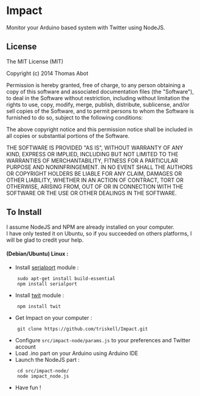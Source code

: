 Impact
=========

Monitor your Arduino based system with Twitter using NodeJS.

License
-------

The MIT License (MIT)  

Copyright (c) 2014 Thomas Abot  

Permission is hereby granted, free of charge, to any person obtaining a copy
of this software and associated documentation files (the "Software"), to deal
in the Software without restriction, including without limitation the rights
to use, copy, modify, merge, publish, distribute, sublicense, and/or sell
copies of the Software, and to permit persons to whom the Software is
furnished to do so, subject to the following conditions:  

The above copyright notice and this permission notice shall be included in all
copies or substantial portions of the Software.  

THE SOFTWARE IS PROVIDED "AS IS", WITHOUT WARRANTY OF ANY KIND, EXPRESS OR
IMPLIED, INCLUDING BUT NOT LIMITED TO THE WARRANTIES OF MERCHANTABILITY,
FITNESS FOR A PARTICULAR PURPOSE AND NONINFRINGEMENT. IN NO EVENT SHALL THE
AUTHORS OR COPYRIGHT HOLDERS BE LIABLE FOR ANY CLAIM, DAMAGES OR OTHER
LIABILITY, WHETHER IN AN ACTION OF CONTRACT, TORT OR OTHERWISE, ARISING FROM,
OUT OF OR IN CONNECTION WITH THE SOFTWARE OR THE USE OR OTHER DEALINGS IN THE
SOFTWARE.  


To Install
----------

I assume NodeJS and NPM are already installed on your computer.  
I have only tested it on Ubuntu, so if you succeeded on others platforms, I will be glad to credit your help.

#### (Debian/Ubuntu) Linux :

* Install [serialport](https://github.com/JayBeavers/Reflecta) module :  
```
	sudo apt-get install build-essential  
	npm install serialport
```
* Install [twit](https://github.com/ttezel/twit) module :  
```
	npm install twit
```
* Get Impact on your computer :  
```
	git clone https://github.com/triskell/Impact.git
```
* Configure ```src/impact-node/params.js``` to your preferences and Twitter account
* Load .ino part on your Arduino using Arduino IDE
* Launch the NodeJS part :   
```
	cd src/impact-node/ 
	node impact_node.js
```	
* Have fun !
